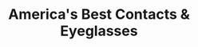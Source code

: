 ---
title: "America's Best Contacts & Eyeglasses"
url: /kent/americas-best-contacts-und-eyeglasses/
shop: Optiker
---